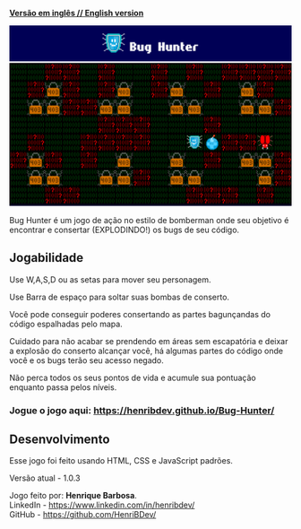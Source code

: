 [**Versão em inglês // English version**](README.md)

![Titulo](media/readme/title.png)
![Jogabilidade](media/readme/gameplay.png)

Bug Hunter é um jogo de ação no estilo de bomberman onde seu objetivo é encontrar e consertar (EXPLODINDO!) os bugs de seu código.

## Jogabilidade

Use W,A,S,D ou as setas para mover seu personagem.

Use Barra de espaço para soltar suas bombas de conserto.

Você pode conseguir poderes consertando as partes bagunçandas do código espalhadas pelo mapa.

Cuidado para não acabar se prendendo em áreas sem escapatória e deixar a explosão do conserto alcançar você, há algumas partes do código onde você e os bugs terão seu acesso negado.

Não perca todos os seus pontos de vida e acumule sua pontuação enquanto passa pelos níveis.

### Jogue o jogo aqui: https://henribdev.github.io/Bug-Hunter/

## Desenvolvimento

Esse jogo foi feito usando HTML, CSS e JavaScript padrões.

Versão atual - 1.0.3

Jogo feito por: <b>Henrique Barbosa</b>.<br>LinkedIn - https://www.linkedin.com/in/henribdev/<br>GitHub - https://github.com/HenriBDev/
